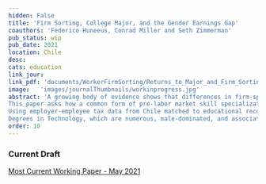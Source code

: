 ```yaml
---
hidden: False
title: 'Firm Sorting, College Major, and the Gender Earnings Gap'
coauthors: 'Federico Huneeus, Conrad Miller and Seth Zimmerman'
pub_status: wip
pub_date: 2021
location: Chile
desc:
cats: education
link_jour:
link_pdf: 'documents/WorkerFirmSorting/Returns_to_Major_and_Firm_Sorting.pdf'
image:   'images/journalThumbnails/workinprogress.jpg'
abstract: 'A growing body of evidence shows that differences in firm-specific pay premiums account for a large share of the gender pay gap.  
This paper asks how a common form of pre-labor market skill specialization, college major, mediates access to high-paying firms, and what this means for the gender earnings gap.  
Using employer-employee tax data from Chile matched to educational records, we show that differences in college major account for more than two-thirds of the firm contribution to the gender earnings gap among college admits.  
Degrees in Technology, which are numerous, male-dominated, and associated with high firm premiums, drive these effects.'
order: 10
---
```



### Current Draft

[Most Current Working Paper - May 2021](../work/documents/WorkerFirmSorting/Returns_to_Major_and_Firm_Sorting.pdf)

